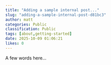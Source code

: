 ```yaml
---
title: "Adding a sample internal post..."
slug: "adding-a-sample-internal-post-d81bc3"
author: matt
categories: Public
classification: Public
tags: [about,getting-started]
date: 2025-10-09 01:06:21 
likes: 0
---
```


A few words here...